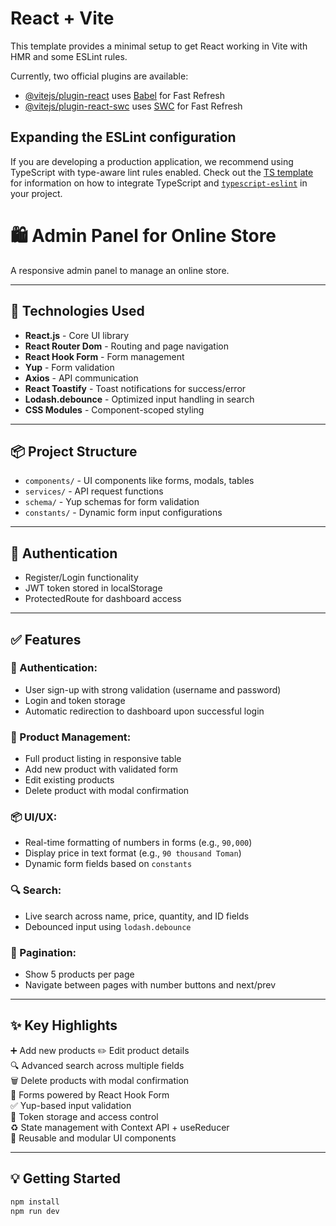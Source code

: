 # React + Vite

This template provides a minimal setup to get React working in Vite with HMR and some ESLint rules.

Currently, two official plugins are available:

- [@vitejs/plugin-react](https://github.com/vitejs/vite-plugin-react/blob/main/packages/plugin-react) uses [Babel](https://babeljs.io/) for Fast Refresh
- [@vitejs/plugin-react-swc](https://github.com/vitejs/vite-plugin-react/blob/main/packages/plugin-react-swc) uses [SWC](https://swc.rs/) for Fast Refresh

## Expanding the ESLint configuration

If you are developing a production application, we recommend using TypeScript with type-aware lint rules enabled. Check out the [TS template](https://github.com/vitejs/vite/tree/main/packages/create-vite/template-react-ts) for information on how to integrate TypeScript and [`typescript-eslint`](https://typescript-eslint.io) in your project.

# 🛍️ Admin Panel for Online Store

A responsive admin panel to manage an online store.

---

## 🚀 Technologies Used

- **React.js** - Core UI library
- **React Router Dom** - Routing and page navigation
- **React Hook Form** - Form management
- **Yup** - Form validation
- **Axios** - API communication
- **React Toastify** - Toast notifications for success/error
- **Lodash.debounce** - Optimized input handling in search
- **CSS Modules** - Component-scoped styling

---

## 📦 Project Structure

- `components/` - UI components like forms, modals, tables
- `services/` - API request functions
- `schema/` - Yup schemas for form validation
- `constants/` - Dynamic form input configurations

---

## 🔐 Authentication

- Register/Login functionality
- JWT token stored in localStorage
- ProtectedRoute for dashboard access

---

## ✅ Features

### 🔐 Authentication:

- User sign-up with strong validation (username and password)
- Login and token storage
- Automatic redirection to dashboard upon successful login

### 🛒 Product Management:

- Full product listing in responsive table
- Add new product with validated form
- Edit existing products
- Delete product with modal confirmation

### 📦 UI/UX:

- Real-time formatting of numbers in forms (e.g., `90,000`)
- Display price in text format (e.g., `90 thousand Toman`)
- Dynamic form fields based on `constants`

### 🔍 Search:

- Live search across name, price, quantity, and ID fields
- Debounced input using `lodash.debounce`

### 📄 Pagination:

- Show 5 products per page
- Navigate between pages with number buttons and next/prev

---

## ✨ Key Highlights

➕ Add new products
✏️ Edit product details  
🔍 Advanced search across multiple fields  
🗑️ Delete products with modal confirmation  
📝 Forms powered by React Hook Form  
✅ Yup-based input validation  
🔐 Token storage and access control  
♻️ State management with Context API + useReducer  
🎨 Reusable and modular UI components

---

## 💡 Getting Started

```bash
npm install
npm run dev
```
